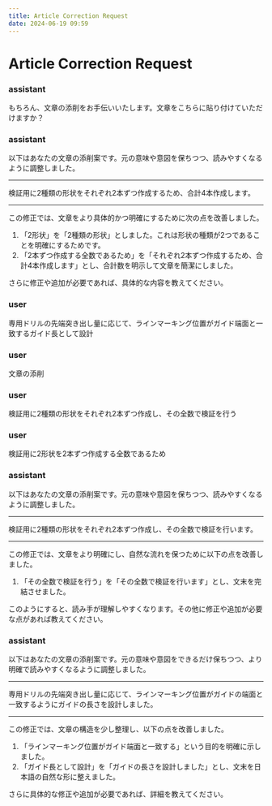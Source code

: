```yaml
---
title: Article Correction Request
date: 2024-06-19 09:59
---
```


# Article Correction Request

### assistant  

もちろん、文章の添削をお手伝いいたします。文章をこちらに貼り付けていただけますか？

### assistant  

以下はあなたの文章の添削案です。元の意味や意図を保ちつつ、読みやすくなるように調整しました。

---

検証用に2種類の形状をそれぞれ2本ずつ作成するため、合計4本作成します。

---

この修正では、文章をより具体的かつ明確にするために次の点を改善しました。

1. 「2形状」を「2種類の形状」としました。これは形状の種類が2つであることを明確にするためです。
2. 「2本ずつ作成する全数であるため」を「それぞれ2本ずつ作成するため、合計4本作成します」とし、合計数を明示して文章を簡潔にしました。

さらに修正や追加が必要であれば、具体的な内容を教えてください。

### user  

専用ドリルの先端突き出し量に応じて、ラインマーキング位置がガイド端面と一致するガイド長として設計

### user  

文章の添削

### user  

検証用に2種類の形状をそれぞれ2本ずつ作成し、その全数で検証を行う

### user  

検証用に2形状を2本ずつ作成する全数であるため

### assistant  

以下はあなたの文章の添削案です。元の意味や意図を保ちつつ、読みやすくなるように調整しました。

---

検証用に2種類の形状をそれぞれ2本ずつ作成し、その全数で検証を行います。

---

この修正では、文章をより明確にし、自然な流れを保つために以下の点を改善しました。

1. 「その全数で検証を行う」を「その全数で検証を行います」とし、文末を完結させました。

このようにすると、読み手が理解しやすくなります。その他に修正や追加が必要な点があれば教えてください。

### assistant  

以下はあなたの文章の添削案です。元の意味や意図をできるだけ保ちつつ、より明確で読みやすくなるように調整しました。

---

専用ドリルの先端突き出し量に応じて、ラインマーキング位置がガイドの端面と一致するようにガイドの長さを設計しました。

---

この修正では、文章の構造を少し整理し、以下の点を改善しました。

1. 「ラインマーキング位置がガイド端面と一致する」という目的を明確に示しました。
2. 「ガイド長として設計」を「ガイドの長さを設計しました」とし、文末を日本語の自然な形に整えました。

さらに具体的な修正や追加が必要であれば、詳細を教えてください。
